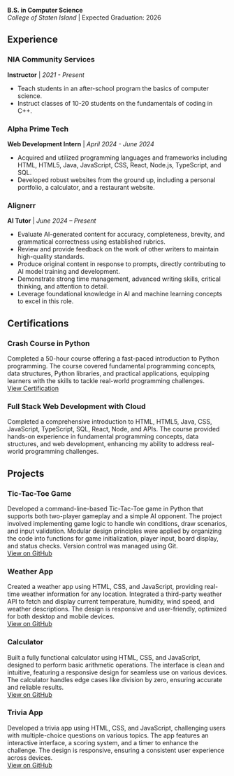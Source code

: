 

**B.S. in Computer Science**  
*College of Staten Island* | Expected Graduation: 2026

## Experience

### NIA Community Services
**Instructor** | *2021 - Present*  
- Teach students in an after-school program the basics of computer science.
- Instruct classes of 10-20 students on the fundamentals of coding in C++.

### Alpha Prime Tech
**Web Development Intern** | *April 2024 - June 2024*  
- Acquired and utilized programming languages and frameworks including HTML, HTML5, Java, JavaScript, CSS, React, Node.js, TypeScript, and SQL.
- Developed robust websites from the ground up, including a personal portfolio, a calculator, and a restaurant website.

### Alignerr
**AI Tutor** | *June 2024 – Present*  
- Evaluate AI-generated content for accuracy, completeness, brevity, and grammatical correctness using established rubrics.
- Review and provide feedback on the work of other writers to maintain high-quality standards.
- Produce original content in response to prompts, directly contributing to AI model training and development.
- Demonstrate strong time management, advanced writing skills, critical thinking, and attention to detail.
- Leverage foundational knowledge in AI and machine learning concepts to excel in this role.

## Certifications

### Crash Course in Python
Completed a 50-hour course offering a fast-paced introduction to Python programming. The course covered fundamental programming concepts, data structures, Python libraries, and practical applications, equipping learners with the skills to tackle real-world programming challenges.  
[View Certification](https://coursera.org/share/4d738f32ab9b1c05ab73f39b57f79db6)

### Full Stack Web Development with Cloud
Completed a comprehensive introduction to HTML, HTML5, Java, CSS, JavaScript, TypeScript, SQL, React, Node, and APIs. The course provided hands-on experience in fundamental programming concepts, data structures, and web development, enhancing my ability to address real-world programming challenges.


## Projects

### Tic-Tac-Toe Game
Developed a command-line-based Tic-Tac-Toe game in Python that supports both two-player gameplay and a simple AI opponent. The project involved implementing game logic to handle win conditions, draw scenarios, and input validation. Modular design principles were applied by organizing the code into functions for game initialization, player input, board display, and status checks. Version control was managed using Git.  
[View on GitHub](https://github.com/shadibarakat/Tic-Tac-Toe)

### Weather App
Created a weather app using HTML, CSS, and JavaScript, providing real-time weather information for any location. Integrated a third-party weather API to fetch and display current temperature, humidity, wind speed, and weather descriptions. The design is responsive and user-friendly, optimized for both desktop and mobile devices.  
[View on GitHub](https://github.com/shadibarakat/Weather-app)

### Calculator
Built a fully functional calculator using HTML, CSS, and JavaScript, designed to perform basic arithmetic operations. The interface is clean and intuitive, featuring a responsive design for seamless use on various devices. The calculator handles edge cases like division by zero, ensuring accurate and reliable results.  
[View on GitHub](https://github.com/shadibarakat/Calculator)

### Trivia App
Developed a trivia app using HTML, CSS, and JavaScript, challenging users with multiple-choice questions on various topics. The app features an interactive interface, a scoring system, and a timer to enhance the challenge. The design is responsive, ensuring a consistent user experience across devices.  
[View on GitHub](https://github.com/shadibarakat/trivia-api-project)


